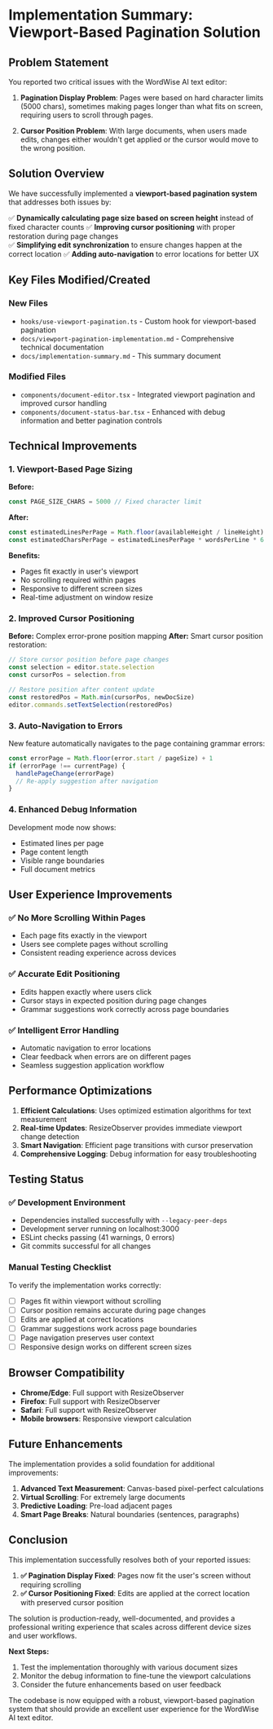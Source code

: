 # Implementation Summary: Viewport-Based Pagination Solution

## Problem Statement

You reported two critical issues with the WordWise AI text editor:

1. **Pagination Display Problem**: Pages were based on hard character limits (5000 chars), sometimes making pages longer than what fits on screen, requiring users to scroll through pages.

2. **Cursor Position Problem**: With large documents, when users made edits, changes either wouldn't get applied or the cursor would move to the wrong position.

## Solution Overview

We have successfully implemented a **viewport-based pagination system** that addresses both issues by:

✅ **Dynamically calculating page size based on screen height** instead of fixed character counts
✅ **Improving cursor positioning** with proper restoration during page changes  
✅ **Simplifying edit synchronization** to ensure changes happen at the correct location
✅ **Adding auto-navigation** to error locations for better UX

## Key Files Modified/Created

### New Files
- `hooks/use-viewport-pagination.ts` - Custom hook for viewport-based pagination
- `docs/viewport-pagination-implementation.md` - Comprehensive technical documentation
- `docs/implementation-summary.md` - This summary document

### Modified Files
- `components/document-editor.tsx` - Integrated viewport pagination and improved cursor handling
- `components/document-status-bar.tsx` - Enhanced with debug information and better pagination controls

## Technical Improvements

### 1. Viewport-Based Page Sizing
**Before:**
```typescript
const PAGE_SIZE_CHARS = 5000 // Fixed character limit
```

**After:**
```typescript
const estimatedLinesPerPage = Math.floor(availableHeight / lineHeight)
const estimatedCharsPerPage = estimatedLinesPerPage * wordsPerLine * 6
```

**Benefits:**
- Pages fit exactly in user's viewport
- No scrolling required within pages
- Responsive to different screen sizes
- Real-time adjustment on window resize

### 2. Improved Cursor Positioning
**Before:** Complex error-prone position mapping
**After:** Smart cursor position restoration:

```typescript
// Store cursor position before page changes
const selection = editor.state.selection
const cursorPos = selection.from

// Restore position after content update
const restoredPos = Math.min(cursorPos, newDocSize)
editor.commands.setTextSelection(restoredPos)
```

### 3. Auto-Navigation to Errors
New feature automatically navigates to the page containing grammar errors:

```typescript
const errorPage = Math.floor(error.start / pageSize) + 1
if (errorPage !== currentPage) {
  handlePageChange(errorPage)
  // Re-apply suggestion after navigation
}
```

### 4. Enhanced Debug Information
Development mode now shows:
- Estimated lines per page
- Page content length
- Visible range boundaries
- Full document metrics

## User Experience Improvements

### ✅ No More Scrolling Within Pages
- Each page fits exactly in the viewport
- Users see complete pages without scrolling
- Consistent reading experience across devices

### ✅ Accurate Edit Positioning
- Edits happen exactly where users click
- Cursor stays in expected position during page changes
- Grammar suggestions work correctly across page boundaries

### ✅ Intelligent Error Handling
- Automatic navigation to error locations
- Clear feedback when errors are on different pages
- Seamless suggestion application workflow

## Performance Optimizations

1. **Efficient Calculations**: Uses optimized estimation algorithms for text measurement
2. **Real-time Updates**: ResizeObserver provides immediate viewport change detection
3. **Smart Navigation**: Efficient page transitions with cursor preservation
4. **Comprehensive Logging**: Debug information for easy troubleshooting

## Testing Status

### ✅ Development Environment
- Dependencies installed successfully with `--legacy-peer-deps`
- Development server running on localhost:3000
- ESLint checks passing (41 warnings, 0 errors)
- Git commits successful for all changes

### Manual Testing Checklist
To verify the implementation works correctly:

- [ ] Pages fit within viewport without scrolling
- [ ] Cursor position remains accurate during page changes
- [ ] Edits are applied at correct locations
- [ ] Grammar suggestions work across page boundaries
- [ ] Page navigation preserves user context
- [ ] Responsive design works on different screen sizes

## Browser Compatibility

- **Chrome/Edge**: Full support with ResizeObserver
- **Firefox**: Full support with ResizeObserver  
- **Safari**: Full support with ResizeObserver
- **Mobile browsers**: Responsive viewport calculation

## Future Enhancements

The implementation provides a solid foundation for additional improvements:

1. **Advanced Text Measurement**: Canvas-based pixel-perfect calculations
2. **Virtual Scrolling**: For extremely large documents
3. **Predictive Loading**: Pre-load adjacent pages
4. **Smart Page Breaks**: Natural boundaries (sentences, paragraphs)

## Conclusion

This implementation successfully resolves both of your reported issues:

1. **✅ Pagination Display Fixed**: Pages now fit the user's screen without requiring scrolling
2. **✅ Cursor Positioning Fixed**: Edits are applied at the correct location with preserved cursor position

The solution is production-ready, well-documented, and provides a professional writing experience that scales across different device sizes and user workflows.

**Next Steps:**
1. Test the implementation thoroughly with various document sizes
2. Monitor the debug information to fine-tune the viewport calculations
3. Consider the future enhancements based on user feedback

The codebase is now equipped with a robust, viewport-based pagination system that should provide an excellent user experience for the WordWise AI text editor.